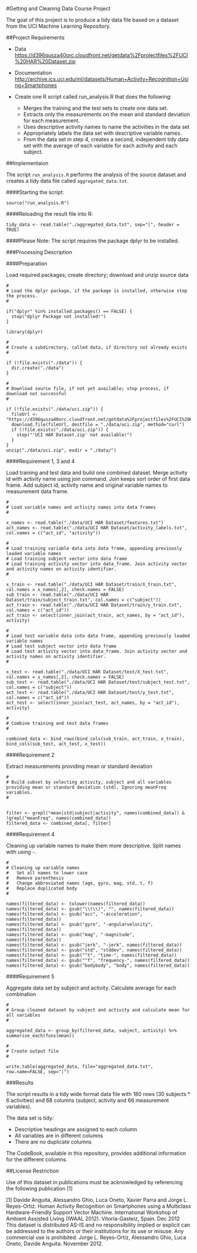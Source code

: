 #Getting and Cleaning Data Course Project


The goal of this project is to produce a tidy data file based on a dataset from the UCI Machine Learning Repository.




##Project Requirements

* Data
	https://d396qusza40orc.cloudfront.net/getdata%2Fprojectfiles%2FUCI%20HAR%20Dataset.zip 

* Documentation
	http://archive.ics.uci.edu/ml/datasets/Human+Activity+Recognition+Using+Smartphones

* Create one R script called run_analysis.R that does the following:
	* Merges the training and the test sets to create one data set.
	* Extracts only the measurements on the mean and standard deviation for each measurement. 
	* Uses descriptive activity names to name the activities in the data set
	* Appropriately labels the data set with descriptive variable names. 
	* From the data set in step 4, creates a second, independent tidy data set with the average of each variable for each activity and each subject.




##Implementaion

The script ``` run_analysis.R ``` performs the analysis of the source dataset and creates a tidy data file called ``` aggregated_data.txt ```. 


####Starting the script:

``` 
source("run_analysis.R")
```


####Reloading the result file into R:

``` 
tidy_data <- read.table("./aggregated_data.txt", sep="|", header = TRUE)
```

####Please Note: The script requires the package dplyr to be installed.



###Processing Description

####Preparation

Load required packages; create directory; download and unzip source data


```
#
# Load the dplyr package, if the package is installed, otherwise stop the process.
#

if("dplyr" %in% installed.packages() == FALSE) {
  stop("dplyr Package not installed!")
}

library(dplyr)

#
# Create a subdirectory, called data, if directory not already exists
#

if (!file.exists("./data")) {
  dir.create("./data")
}

#
# Download source file, if not yet available; stop process, if download not successful
#

if (!file.exists("./data/uci.zip")) {
  fileUrl <- "https://d396qusza40orc.cloudfront.net/getdata%2Fprojectfiles%2FUCI%20HAR%20Dataset.zip"
  download.file(fileUrl, destfile = "./data/uci.zip", method="curl")
  if (!file.exists("./data/uci.zip")) {
    stop("'UCI HAR Dataset.zip' not available!")
  }
}
unzip("./data/uci.zip", exdir = "./data/")
```

####Requirement 1, 3 and 4

Load training and test data and build one combined dataset.
Merge activity id with activity name using join command. Join keeps sort order of first data frame.
Add subject id, activity name and original variable names to measurement data frame.


```
#
# Load variable names and activity names into data frames
#

x_names <- read.table("./data/UCI HAR Dataset/features.txt")
act_names <- read.table("./data/UCI HAR Dataset/activity_labels.txt", col.names = c("act_id", "activity"))

#
# Load training variable data into data frame, appending previously loaded variable names
# Load training subject vector into data frame
# Load training activity vector into data_frame. Join activity vector and activity names on activity identifier.
#

x_train <- read.table("./data/UCI HAR Dataset/train/X_train.txt", col.names = x_names[,2], check.names = FALSE)
sub_train <- read.table("./data/UCI HAR Dataset/train/subject_train.txt", col.names = c("subject"))
act_train <- read.table("./data/UCI HAR Dataset/train/y_train.txt", col.names = c("act_id"))
act_train <- select(inner_join(act_train, act_names, by = "act_id"), activity)

#
# Load test variable data into data frame, appending previously loaded variable names
# Load test subject vector into data frame
# Load test activity vector into data_frame. Join activity vector and activity names on activity identifier.
#

x_test <- read.table("./data/UCI HAR Dataset/test/X_test.txt", col.names = x_names[,2], check.names = FALSE)
sub_test <- read.table("./data/UCI HAR Dataset/test/subject_test.txt", col.names = c("subject"))
act_test <- read.table("./data/UCI HAR Dataset/test/y_test.txt", col.names = c("act_id"))
act_test <- select(inner_join(act_test, act_names, by = "act_id"), activity)

#
# Combine training and test data frames
#

combined_data <- bind_rows(bind_cols(sub_train, act_train, x_train), bind_cols(sub_test, act_test, x_test))
```

####Requirement 2

Extract measurements providing mean or standard deviation


```
#
# Build subset by selecting activity, subject and all variables providing mean or standard deviation (std). Ignoring meanFreq variables.
#


filter <- grepl("mean|std|subject|activity", names(combined_data)) & !grepl("meanFreq", names(combined_data))
filtered_data <- combined_data[, filter]
```

####Requirement 4

Cleaning up variable names to make them more descriptive. Split names with using -.


```
#
# Cleaning up variable names
#   Set all names to lower case
#   Remove parenthesis
#   Change abbreviated names (age, gyro, mag, std, t, f)
#   Replace duplicated body
#

names(filtered_data) <- tolower(names(filtered_data))
names(filtered_data) <- gsub("\\(\\)", "", names(filtered_data))
names(filtered_data) <- gsub("acc", "-acceleration", names(filtered_data))
names(filtered_data) <- gsub("gyro", "-angularvelocity", names(filtered_data))
names(filtered_data) <- gsub("mag", "-magnitude", names(filtered_data))
names(filtered_data) <- gsub("jerk", "-jerk", names(filtered_data))
names(filtered_data) <- gsub("std", "stddev", names(filtered_data))
names(filtered_data) <- gsub("^t", "time-", names(filtered_data))
names(filtered_data) <- gsub("^f", "frequency-", names(filtered_data))
names(filtered_data) <- gsub("bodybody", "body", names(filtered_data))
```

####Requirement 5

Aggregate data set by subject and activity. Calculate average for each combination


```
#
# Group cleaned dataset by subject and activity and calculate mean for all variables 
#

aggregated_data <- group_by(filtered_data, subject, activity) %>% summarise_each(funs(mean))

#
# Create output file
#

write.table(aggregated_data, file="aggregated_data.txt", row.name=FALSE, sep="|")
```




###Results

The script results in a tidy wide format data file with 180 rows (30 subjects * 6 activities) and 68 columns (subject, activity and 66 measurement variables).

The data set is tidy:
* Descriptive headings are assigned to each column
* All variables are in different columns
* There are no duplicate columns

The CodeBook, available in this repository, provides additional information for the different columns.




##License Restriction

Use of this dataset in publications must be acknowledged by referencing the following publication [1] 

[1] Davide Anguita, Alessandro Ghio, Luca Oneto, Xavier Parra and Jorge L. Reyes-Ortiz. Human Activity Recognition on Smartphones using a Multiclass Hardware-Friendly Support Vector Machine. International Workshop of Ambient Assisted Living (IWAAL 2012). Vitoria-Gasteiz, Spain. Dec 2012
This dataset is distributed AS-IS and no responsibility implied or explicit can be addressed to the authors or their institutions for its use or misuse. Any commercial use is prohibited.
Jorge L. Reyes-Ortiz, Alessandro Ghio, Luca Oneto, Davide Anguita. November 2012.
